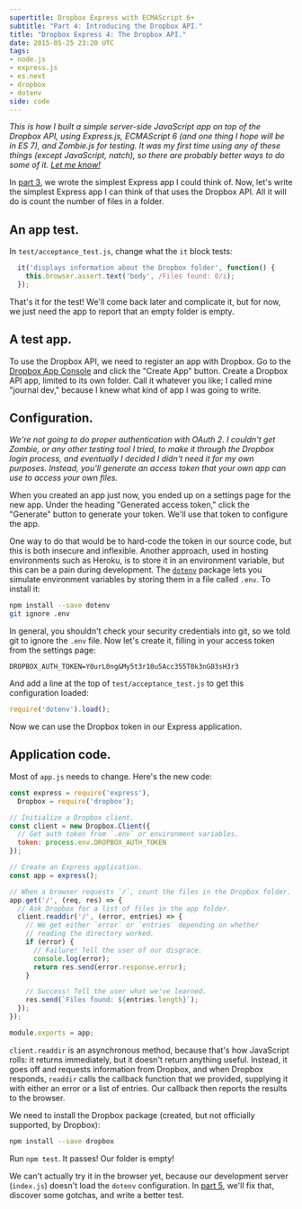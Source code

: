```yaml
---
supertitle: Dropbox Express with ECMAScript 6+
subtitle: "Part 4: Introducing the Dropbox API."
title: "Dropbox Express 4: The Dropbox API."
date: 2015-05-25 23:20 UTC
tags: 
- node.js
- express.js
- es.next
- dropbox
- dotenv
side: code
---
```


*This is how I built a simple server-side JavaScript app on top of the
Dropbox API, using Express.js, ECMAScript 6 (and one thing I hope will
be in ES 7), and Zombie.js for testing. It was my first time using any
of these things (except JavaScript, natch), so there are probably
better ways to do some of it. [Let me know!][contact]*

In [part 3], we wrote the simplest Express app I could think of. Now,
let's write the simplest Express app I can think of that uses the
Dropbox API. All it will do is count the number of files in a folder. <!-- READMORE -->

## An app test.

In `test/acceptance_test.js`, change what the `it` block tests:

```javascript
  it('displays information about the Dropbox folder', function() {
    this.browser.assert.text('body', /Files found: 0/i);
  });
```

That's it for the test! We'll come back later and complicate it,
but for now, we just need the app to report that an empty folder
is empty.

## A test app.

To use the Dropbox API, we need to register an app with Dropbox.
Go to the [Dropbox App Console] and click the "Create App" button.
Create a Dropbox API app, limited to its own folder. Call it whatever
you like; I called mine "journal dev," because I knew what kind of app
I was going to write.

## Configuration.

*We're not going to do proper authentication with OAuth 2. I couldn't
get Zombie, or any other testing tool I tried, to make it through the
Dropbox login process, and eventually I decided I didn't need it for
my own purposes. Instead, you'll generate an access token that your
own app can use to access your own files.*

When you created an app just now, you ended up on a settings page for
the new app. Under the heading "Generated access token," click the
"Generate" button to generate your token. We'll use that token to
configure the app.

One way to do that would be to hard-code the token in our source code,
but this is both insecure and inflexible. Another approach, used in
hosting environments such as Heroku, is to store it in an
environment variable, but this can be a pain during development.
The [`dotenv`][dotenv] package lets you simulate environment
variables by storing them in a file called `.env`. To install it:
 
```bash
npm install --save dotenv
git ignore .env
```

In general, you shouldn't check your security credentials into git,
so we told git to ignore the `.env` file. Now let's create it,
filling in your access token from the settings page:

```shell
DROPBOX_AUTH_TOKEN=Y0urL0ng&My5t3r10u5Acc355T0k3nG03sH3r3
```

And add a line at the top of `test/acceptance_test.js` to get this
configuration loaded:

```javascript
require('dotenv').load();
```

Now we can use the Dropbox token in our Express application.

## Application code.

Most of `app.js` needs to change. Here's the new code:

```javascript
const express = require('express'),
  Dropbox = require('dropbox');

// Initialize a Dropbox client.
const client = new Dropbox.Client({
  // Get auth token from `.env` or environment variables.
  token: process.env.DROPBOX_AUTH_TOKEN
});

// Create an Express application.
const app = express();

// When a browser requests `/`, count the files in the Dropbox folder.
app.get('/', (req, res) => {
  // Ask Dropbox for a list of files in the app folder.
  client.readdir('/', (error, entries) => {
    // We get either `error` or `entries` depending on whether
    // reading the directory worked.
    if (error) {
      // Failure! Tell the user of our disgrace.
      console.log(error);
      return res.send(error.response.error);
    }

    // Success! Tell the user what we've learned.
    res.send(`Files found: ${entries.length}`);
  });
});

module.exports = app;
```

`client.readdir` is an asynchronous method, because that's how
JavaScript rolls: it returns immediately, but it doesn't return
anything useful. Instead, it goes off and requests information
from Dropbox, and when Dropbox responds, `readdir` calls the
callback function that we provided, supplying it with either an
error or a list of entries. Our callback then reports the
results to the browser.

We need to install the Dropbox package (created, but not
officially supported, by Dropbox):

```bash
npm install --save dropbox
```

Run `npm test`. It passes! Our folder is empty!

We can't actually try it in the browser yet, because our development
server (`index.js`) doesn't load the `dotenv` configuration. In [part 5],
we'll fix that, discover some gotchas, and write a better test.

[contact]: mailto:code@erikostrom.com
[part 3]: /code/words/dropbox-express-3-an-app
[dropbox app console]: https://www.dropbox.com/developers/apps
[dotenv]: https://www.npmjs.com/package/dotenv
[part 5]: /code/words/dropbox-express-5-a-sandbox
